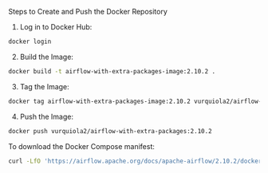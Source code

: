 Steps to Create and Push the Docker Repository

1. Log in to Docker Hub:
```sh
docker login
```

2. Build the Image:
```sh
docker build -t airflow-with-extra-packages-image:2.10.2 .
```

3. Tag the Image:
```sh
docker tag airflow-with-extra-packages-image:2.10.2 vurquiola2/airflow-with-extra-packages:2.10.2
```

4. Push the Image:
```sh
docker push vurquiola2/airflow-with-extra-packages:2.10.2
```

To download the Docker Compose manifest:
```sh
curl -LfO 'https://airflow.apache.org/docs/apache-airflow/2.10.2/docker-compose.yaml'
```
